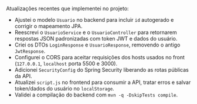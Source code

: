 Atualizações recentes que implementei no projeto:

- Ajustei o modelo `Usuario` no backend para incluir `id` autogerado e corrigir o mapeamento JPA.
- Reescrevi o `UsuarioService` e o `UsuarioController` para retornarem respostas JSON padronizadas com token JWT e dados do usuário.
- Criei os DTOs `LoginResponse` e `UsuarioResponse`, removendo o antigo `JwtResponse`.
- Configurei o CORS para aceitar requisições dos hosts usados no front (`127.0.0.1`, `localhost` porta 5500 e 3000).
- Adicionei `SecurityConfig` do Spring Security liberando as rotas públicas da API.
- Atualizei `script.js` no frontend para consumir a API, tratar erros e salvar token/dados do usuário no `localStorage`.
- Validei a compilação do backend com `mvn -q -DskipTests compile`.
